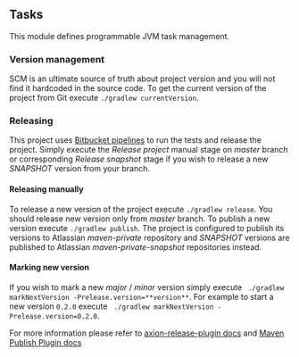 ## Tasks

This module defines programmable JVM task management.

### Version management
SCM is an ultimate source of truth about project version and you will not find it hardcoded in the source code.
To get the current version of the project from Git execute `./gradlew currentVersion`.

### Releasing
This project uses [Bitbucket pipelines](bitbucket-pipelines.yml) to run the tests and release the project.
Simply execute the *Release project* manual stage on *master* branch or corresponding *Release snapshot* stage 
if you wish to release a new *SNAPSHOT* version from your branch.
                   

#### Releasing manually
To release a new version of the project execute `./gradlew release`.
You should release new version only from *master* branch.
To publish a new version execute `./gradlew publish`. The project is configured to publish its versions to Atlassian 
*maven-private* repository and *SNAPSHOT* versions are published to Atlassian *maven-private-snapshot* repositories instead.

#### Marking new version
If you wish to mark a new *major* / *minor* version simply execute ` ./gradlew markNextVersion -Prelease.version=**version**`. 
For example to start a new version `0.2.0` execute ` ./gradlew markNextVersion -Prelease.version=0.2.0`.

For more information please refer to [axion-release-plugin docs](http://axion-release-plugin.readthedocs.io/en/latest/index.html) 
and [Maven Publish Plugin docs](https://docs.gradle.org/current/userguide/publishing_maven.html)